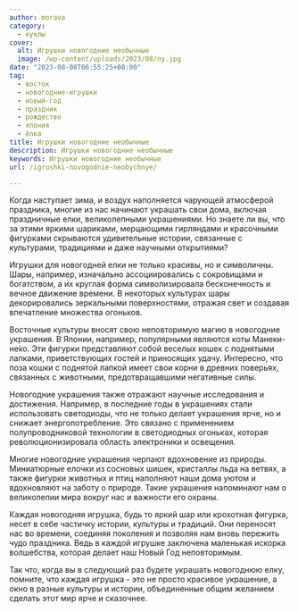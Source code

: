 ```yaml
---
author: morava
category:
  - куклы
cover:
  alt: Игрушки новогодние необычные
  image: /wp-content/uploads/2023/08/ny.jpg
date: "2023-08-08T06:55:25+00:00"
tag:
  - восток
  - новогодние-игрушки
  - новый-год
  - праздник
  - рождество
  - япония
  - ёлка
title: Игрушки новогодние необычные
description: Игрушки новогодние необычные
keywords: Игрушки новогодние необычные
url: /igrushki-novogodnie-neobychnye/

---
```

Когда наступает зима, и воздух наполняется чарующей атмосферой праздника, многие из нас начинают украшать свои дома, включая праздничные елки, великолепными украшениями. Но знаете ли вы, что за этими яркими шариками, мерцающими гирляндами и красочными фигурками скрываются удивительные истории, связанные с культурами, традициями и даже научными открытиями?

Игрушки для новогодней елки не только красивы, но и символичны. Шары, например, изначально ассоциировались с сокровищами и богатством, а их круглая форма символизировала бесконечность и вечное движение времени. В некоторых культурах шары декорировались зеркальными поверхностями, отражая свет и создавая впечатление множества огоньков.

Восточные культуры вносят свою неповторимую магию в новогодние украшения. В Японии, например, популярными являются коты Манеки-не́ко. Эти фигурки представляют собой веселых кошек с поднятыми лапками, приветствующих гостей и приносящих удачу. Интересно, что поза кошки с поднятой лапкой имеет свои корни в древних поверьях, связанных с животными, предотвращавшими негативные силы.

Новогодние украшения также отражают научные исследования и достижения. Например, в последние годы в украшениях стали использовать светодиоды, что не только делает украшения ярче, но и снижает энергопотребление. Это связано с применением полупроводниковой технологии в светодиодных огоньках, которая революционизировала область электроники и освещения.

Многие новогодние украшения черпают вдохновение из природы. Миниатюрные елочки из сосновых шишек, кристаллы льда на ветвях, а также фигурки животных и птиц наполняют наши дома уютом и вдохновляют на заботу о природе. Такие украшения напоминают нам о великолепии мира вокруг нас и важности его охраны.

Каждая новогодняя игрушка, будь то яркий шар или крохотная фигурка, несет в себе частичку истории, культуры и традиций. Они переносят нас во времени, соединяя поколения и позволяя нам вновь пережить чудо праздника. Ведь в каждой игрушке заключена маленькая искорка волшебства, которая делает наш Новый Год неповторимым.

Так что, когда вы в следующий раз будете украшать новогоднюю елку, помните, что каждая игрушка \- это не просто красивое украшение, а окно в разные культуры и истории, объединенные общим желанием сделать этот мир ярче и сказочнее.
